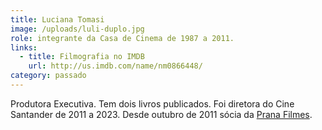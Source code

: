```yaml
---
title: Luciana Tomasi
image: /uploads/luli-duplo.jpg
role: integrante da Casa de Cinema de 1987 a 2011.
links:
  - title: Filmografia no IMDB
    url: http://us.imdb.com/name/nm0866448/
category: passado
---
```

Produtora Executiva. Tem dois livros publicados. Foi diretora do Cine Santander de 2011 a 2023. Desde outubro de 2011 sócia da [Prana Filmes](http://www.pranafilmes.com.br/).
